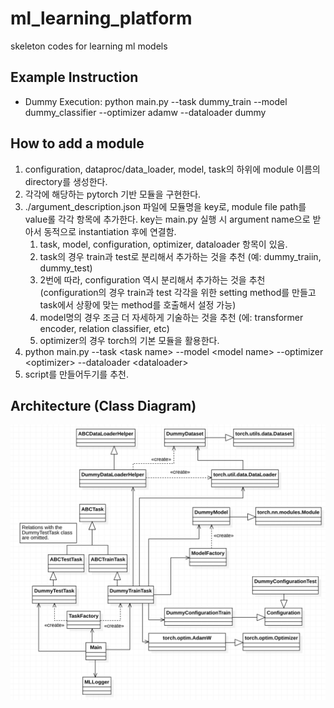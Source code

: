 # ml_learning_platform
skeleton codes for learning ml models


## Example Instruction
- Dummy Execution: python main.py --task dummy_train --model dummy_classifier --optimizer adamw --dataloader dummy

## How to add a module
1. configuration, dataproc/data_loader, model, task의 하위에 module 이름의 directory를 생성한다.
2. 각각에 해당하는 pytorch 기반 모듈을 구현한다.
3. ./argument_description.json 파일에 모듈명을 key로, module file path를 value롤 각각 항목에 추가한다. key는 main.py 실행 시 argument name으로 받아서 동적으로 instantiation 후에 연결함. 
   1. task, model, configuration, optimizer, dataloader 항목이 있음.
   2. task의 경우 train과 test로 분리해서 추가하는 것을 추천 (예: dummy_traiin, dummy_test)
   3. 2번에 따라, configuration 역시 분리해서 추가하는 것을 추천 (configuration의 경우 train과 test 각각을 위한 setting method를 만들고 task에서 상황에 맞는 method를 호출해서 설정 가능)
   4. model명의 경우 조금 더 자세하게 기술하는 것을 추천 (에: transformer encoder, relation classifier, etc)
   5. optimizer의 경우 torch의 기본 모듈을 활용한다.
4. python main.py --task \<task name> --model \<model name> --optimizer \<optimizer> --dataloader \<dataloader>
5. script를 만들어두기를 추천.


## Architecture (Class Diagram)
![Architecture (Class Diagram)](readme_image/architecture(class_diagram).png)